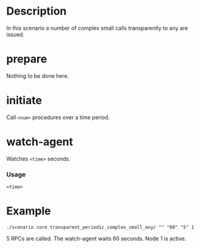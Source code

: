# Description
In this scenario a number of complex small calls transparently to any are issued.

# prepare
Nothing to be done here.

# initiate
Call `<num>` procedures over a time period.

# watch-agent
Watches `<time>` seconds.

### Usage
```
<time>
```

# Example
```
./scenario core transparent_periodic_complex_small_any/ "" "60" "5" 1
```

5 RPCs are called. The watch-agent waits 60 seconds. Node 1 is active.
